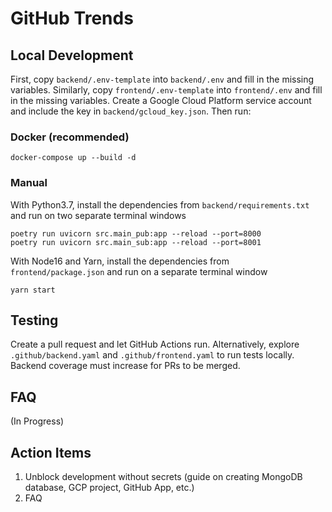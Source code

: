 # GitHub Trends

## Local Development

First, copy `backend/.env-template` into `backend/.env` and fill in the missing variables. Similarly, copy `frontend/.env-template` into `frontend/.env` and fill in the missing variables. Create a Google Cloud Platform service account and include the key in `backend/gcloud_key.json`. Then run:

### Docker (recommended)

```
docker-compose up --build -d
```

### Manual

With Python3.7, install the dependencies from `backend/requirements.txt` and run on two separate terminal windows

```
poetry run uvicorn src.main_pub:app --reload --port=8000
poetry run uvicorn src.main_sub:app --reload --port=8001
```

With Node16 and Yarn, install the dependencies from `frontend/package.json` and run on a separate terminal window

```
yarn start
```

## Testing

Create a pull request and let GitHub Actions run. Alternatively, explore `.github/backend.yaml` and `.github/frontend.yaml` to run tests locally. Backend coverage must increase for PRs to be merged.

## FAQ

(In Progress)

## Action Items

1. Unblock development without secrets (guide on creating MongoDB database, GCP project, GitHub App, etc.)
2. FAQ
